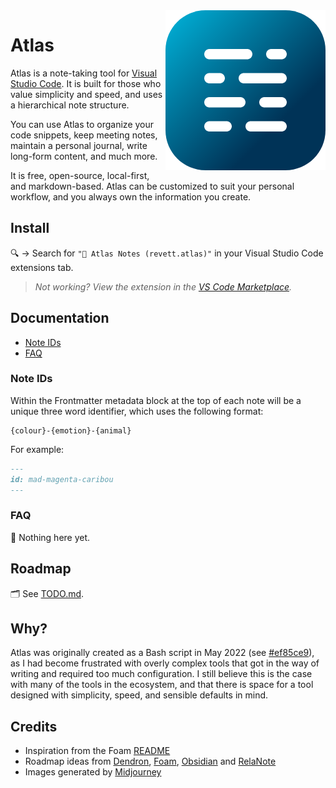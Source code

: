 <img src="./assets/icon@256px.png" alt="Icon" align="right">

# Atlas <!-- omit from toc -->

Atlas is a note-taking tool for [Visual Studio Code](https://code.visualstudio.com). It is built for
those who value simplicity and speed, and uses a hierarchical note structure.

You can use Atlas to organize your code snippets, keep meeting notes, maintain a personal journal,
write long-form content, and much more.

It is free, open-source, local-first, and markdown-based. Atlas can be customized to suit your
personal workflow, and you always own the information you create.

## Install <!-- omit from toc -->

🔍 → Search for `"📖 Atlas Notes (revett.atlas)"` in your Visual Studio Code extensions tab.

> _Not working? View the extension in the
> [VS Code Marketplace](https://marketplace.visualstudio.com/items?itemName=revett.atlas)._

## Documentation <!-- omit from toc -->

- [Note IDs](#note-ids)
- [FAQ](#faq)

### Note IDs

Within the Frontmatter metadata block at the top of each note will be a unique three word
identifier, which uses the following format:

```
{colour}-{emotion}-{animal}
```

For example:

```md
---
id: mad-magenta-caribou
---
```

### FAQ

📘 Nothing here yet.

## Roadmap <!-- omit from toc -->

🗂 See [TODO.md](https://github.com/revett/atlas/blob/main/TODO.md).

## Why? <!-- omit from toc -->

Atlas was originally created as a Bash script in May 2022 (see
[#ef85ce9](https://github.com/revett/atlas/commit/ef85ce9d70593c8b3dfb8e1c2aab56300bbee959)), as I had
become frustrated with overly complex tools that got in the way of writing and required too much
configuration. I still believe this is the case with many of the tools in the ecosystem, and that
there is space for a tool designed with simplicity, speed, and sensible defaults in mind.

## Credits <!-- omit from toc -->

- Inspiration from the Foam [README](https://github.com/foambubble/foam)
- Roadmap ideas from [Dendron](https://github.com/dendronhq/dendron),
  [Foam](https://github.com/foambubble/foam), [Obsidian](https://github.com/obsidianmd) and
  [RelaNote](https://relanote.com)
- Images generated by [Midjourney](https://www.midjourney.com/showcase)
